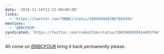 ```yaml
---
date: '2018-11-14T11:11:00+00:00'
links:
  - 'https://twitter.com/TWBBC/status/1060849483867664384'
mentions:
  - '@BBCFOUR'
syndicated: 'https://twitter.com/roobottom/status/1062666958414495744'
---
```

Ah come on [@BBCFOUR](https://twitter.com/@BBCFOUR) bring it back permanently please. 
